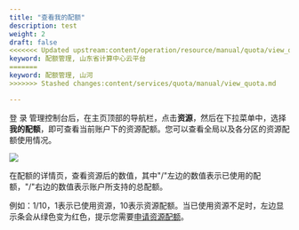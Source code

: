 ```yaml
---
title: "查看我的配额"
description: test
weight: 2
draft: false
<<<<<<< Updated upstream:content/operation/resource/manual/quota/view_quota.md
keyword: 配额管理, 山东省计算中心云平台
=======
keyword: 配额管理, 山河
>>>>>>> Stashed changes:content/services/quota/manual/view_quota.md

---
```


登 录 管理控制台后，在主页顶部的导航栏，点击**资源**，然后在下拉菜单中，选择**我的配额**，即可查看当前账户下的资源配额。您可以查看全局以及各分区的资源配额使用情况。

![](../_images/my-quato.png)

在配额的详情页，查看资源后的数值，其中"/"左边的数值表示已使用的配额，"/"右边的数值表示账户所支持的总配额。

例如：1/10，1表示已使用资源，10表示资源配额。当已使用资源不足时，左边显示条会从绿色变为红色，提示您需要[申请资源配额](../apply_quota/)。


